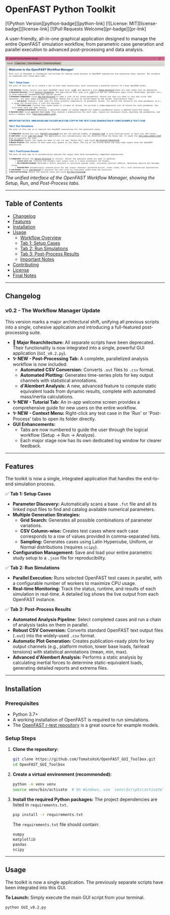 # OpenFAST Python Toolkit

[![Python Version][python-badge]][python-link]
[![License: MIT][license-badge]][license-link]
[![Pull Requests Welcome][pr-badge]][pr-link]

A user-friendly, all-in-one graphical application designed to manage the entire OpenFAST simulation workflow, from parametric case generation and parallel execution to advanced post-processing and data analysis.

![GUI Workflow Manager](Resources/GUI_Workflow.png)
*The unified interface of the OpenFAST Workflow Manager, showing the Setup, Run, and Post-Process tabs.*

---

## Table of Contents

- [Changelog](#changelog)
- [Features](#features)
- [Installation](#installation)
- [Usage](#usage)
  - [Workflow Overview](#workflow-overview)
  - [Tab 1: Setup Cases](#tab-1-setup-cases)
  - [Tab 2: Run Simulations](#tab-2-run-simulations)
  - [Tab 3: Post-Process Results](#tab-3-post-process-results)
  - [Important Notes](#important-notes)
- [Contributing](#contributing)
- [License](#license)
- [Final Notes](#final-notes)

---

## Changelog

### **v0.2 - The Workflow Manager Update**

This version marks a major architectural shift, unifying all previous scripts into a single, cohesive application and introducing a full-featured post-processing suite.

-   **🚀 Major Rearchitecture:** All separate scripts have been deprecated. Their functionality is now integrated into a single, powerful GUI application (`GUI_v0.2.py`).
-   **✨ NEW - Post-Processing Tab:** A complete, parallelized analysis workflow is now included:
    -   **Automated CSV Conversion:** Converts `.out` files to `.csv` format.
    -   **Automated Plotting:** Generates time-series plots for key output channels with statistical annotations.
    -   **d'Alembert Analysis:** A new, advanced feature to compute static equivalent loads from dynamic results, complete with automated mass/inertia calculations.
-   **✨ NEW - Tutorial Tab:** An in-app welcome screen provides a comprehensive guide for new users on the entire workflow.
-   **✨ NEW - Context Menu:** Right-click any test case in the 'Run' or 'Post-Process' tabs to open its folder directly.
-   **GUI Enhancements:**
    -   Tabs are now numbered to guide the user through the logical workflow (Setup -> Run -> Analyze).
    -   Each major stage now has its own dedicated log window for clearer feedback.

---

## Features

The toolkit is now a single, integrated application that handles the end-to-end simulation process.

✅ **Tab 1: Setup Cases**
-   **Parameter Discovery:** Automatically scans a base `.fst` file and all its linked input files to find and catalog available numerical parameters.
-   **Multiple Generation Strategies:**
    -   **Grid Search:** Generates all possible combinations of parameter variations.
    -   **CSV Column-wise:** Creates test cases where each case corresponds to a row of values provided in comma-separated lists.
    -   **Sampling:** Generates cases using Latin Hypercube, Uniform, or Normal distributions (requires `scipy`).
-   **Configuration Management:** Save and load your entire parametric study setup to a `.json` file for reproducibility.

✅ **Tab 2: Run Simulations**
-   **Parallel Execution:** Runs selected OpenFAST test cases in parallel, with a configurable number of workers to maximize CPU usage.
-   **Real-time Monitoring:** Track the status, runtime, and results of each simulation in real-time. A detailed log shows the live output from each OpenFAST instance.

✅ **Tab 3: Post-Process Results**
-   **Automated Analysis Pipeline:** Select completed cases and run a chain of analysis tasks on them in parallel.
-   **Robust CSV Conversion:** Converts standard OpenFAST text output files (`.out`) into the widely-used `.csv` format.
-   **Automatic Plot Generation:** Creates publication-ready plots for key output channels (e.g., platform motion, tower base loads, fairlead tensions) with statistical annotations (mean, min, max).
-   **Advanced d'Alembert Analysis:** Performs a static analysis by calculating inertial forces to determine static-equivalent loads, generating detailed reports and extrema files.

---

## Installation

### Prerequisites
-   Python 3.7+
-   A working installation of OpenFAST is required to run simulations.
-   The [OpenFAST r-test repository](https://github.com/OpenFAST/r-test) is a great source for example models.

### Setup Steps

1.  **Clone the repository:**
    ```bash
    git clone https://github.com/TomatoXoX/OpenFAST_GUI_Toolbox.git
    cd OpenFAST_GUI_Toolbox
    ```

2.  **Create a virtual environment (recommended):**
    ```bash
    python -m venv venv
    source venv/bin/activate  # On Windows, use `venv\Scripts\activate`
    ```

3.  **Install the required Python packages:**
    The project dependencies are listed in `requirements.txt`.
    ```bash
    pip install -r requirements.txt
    ```
    The `requirements.txt` file should contain:
    ```
    numpy
    matplotlib
    pandas
    scipy
    ```

---

## Usage

The toolkit is now a single application. The previously separate scripts have been integrated into this GUI.

**To Launch:**
Simply execute the main GUI script from your terminal.
```bash
python GUI_v0.2.py
